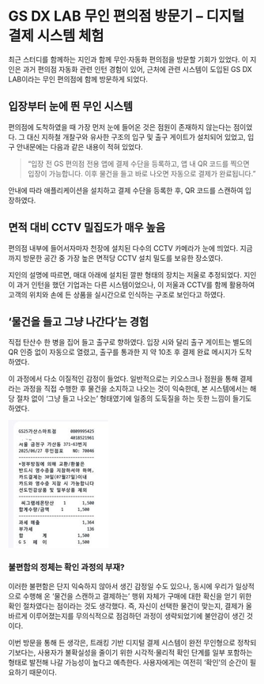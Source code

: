 # GS DX LAB 무인 편의점 방문기 – 디지털 결제 시스템 체험

최근 스터디를 함께하는 지인과 함께 무인·자동화 편의점을 방문할 기회가 있었다. 이 지인은 과거 편의점 자동화 관련 인턴 경험이 있어, 근처에 관련 시스템이 도입된 GS DX LAB이라는 무인 편의점에 함께 방문하게 되었다.

## 입장부터 눈에 띈 무인 시스템

편의점에 도착하였을 때 가장 먼저 눈에 들어온 것은 점원이 존재하지 않는다는 점이었다. 그 대신 지하철 개찰구와 유사한 구조의 입구 및 출구 게이트가 설치되어 있었고, 입구 안내문에는 다음과 같은 내용이 적혀 있었다.

> “입장 전 GS 편의점 전용 앱에 결제 수단을 등록하고, 앱 내 QR 코드를 찍으면 입장이 가능합니다. 이후 물건을 들고 바로 나오면 자동으로 결제가 완료됩니다.”

안내에 따라 애플리케이션을 설치하고 결제 수단을 등록한 후, QR 코드를 스캔하여 입장하였다.

## 면적 대비 CCTV 밀집도가 매우 높음

편의점 내부에 들어서자마자 천장에 설치된 다수의 CCTV 카메라가 눈에 띄었다. 지금까지 방문한 공간 중 가장 높은 면적당 CCTV 설치 밀도를 보유한 장소였다.

지인의 설명에 따르면, 매대 아래에 설치된 깔판 형태의 장치는 저울로 추정되었다. 지인이 과거 인턴을 했던 기업과는 다른 시스템이었으나, 이 저울과 CCTV를 함께 활용하여 고객의 위치와 손에 든 상품을 실시간으로 인식하는 구조로 보인다고 하였다.

## ‘물건을 들고 그냥 나간다’는 경험

직접 탄산수 한 병을 집어 들고 출구로 향하였다. 입장 시와 달리 출구 게이트는 별도의 QR 인증 없이 자동으로 열렸고, 출구를 통과한 지 약 10초 후 결제 완료 메시지가 도착하였다.

이 과정에서 다소 이질적인 감정이 들었다. 일반적으로는 키오스크나 점원을 통해 결제라는 과정을 직접 수행한 후 물건을 소지하고 나오는 것이 익숙한데, 본 시스템에서는 해당 절차 없이 ‘그냥 들고 나오는’ 형태였기에 일종의 도둑질을 하는 듯한 느낌이 들기도 하였다.

![영수증 캡처 사진](./image/gs_bill.jpg)

### 불편함의 정체는 확인 과정의 부재?

이러한 불편함은 단지 익숙하지 않아서 생긴 감정일 수도 있으나, 동시에 우리가 일상적으로 수행해 온 ‘물건을 스캔하고 결제하는’ 행위 자체가 구매에 대한 확신을 얻기 위한 확인 절차였다는 점이라는 것도 생각했다. 즉, 자신이 선택한 물건이 맞는지, 결제가 올바르게 이루어졌는지를 무의식적으로 점검하던 과정이 생략되었기에 불안감이 생긴 것이다.

이번 방문을 통해 든 생각은, 트래킹 기반 디지털 결제 시스템이 완전 무인형으로 정착되기보다는, 사용자가 불확실성을 줄이기 위한 시각적·물리적 확인 단계를 일부 포함하는 형태로 발전해 나갈 가능성이 높다고 예측한다. 사용자에게는 여전히 ‘확인’의 순간이 필요하기 때문이다.
